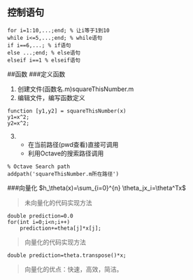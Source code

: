 ## 控制语句
```octave{.line-numbers}
for i=1:10,...;end; % 让i等于1到10
while i<=5,...;end; % while语句
if i==6,...; % if语句
else ...;end; % else语句
elseif i==1 % elseif语句
```
##函数
###定义函数
1. 创建文件(函数名.m)squareThisNumber.m
2. 编辑文件，编写函数定义
```octave{.line-numbers}
function [y1,y2] = squareThisNumber(x)
y1=x^2;
y2=x^2;
```
3. * 在当前路径(pwd查看)直接可调用
   * 利用Octave的搜索路径调用
```octave{.line-numbers}
% Octave Search path
addpath('squareThisNumber.m所在路径')
```

###向量化
$h_\theta(x)=\sum_{i=0}^{n} \theta_jx_i=\theta^Tx$
>未向量化的代码实现方法
```c++{.line-numbers}
double prediction=0.0
for(int i=0;i<n;i++)
    prediction+=theta[j]*x[j];
```
> 向量化的代码实现方法
```c++{.line-numbers}
double prediction=theta.transpose()*x;
```
> 向量化的优点：快速，高效，简洁。